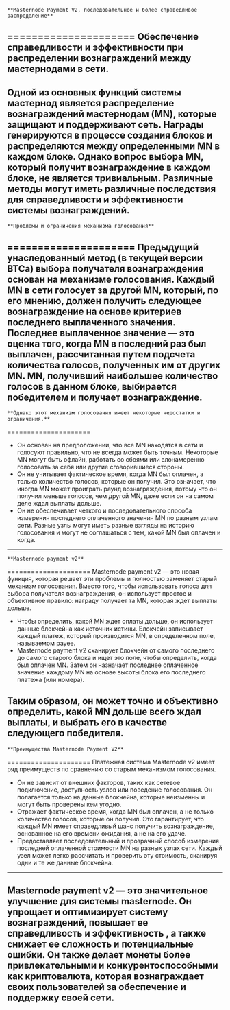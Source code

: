 	**Masternode Payment V2, последовательное и более справедливое распределение** 
=====================
Обеспечение справедливости и эффективности при распределении вознаграждений между мастернодами в сети.
-----------------------------------
Одной из основных функций системы мастернод является распределение вознаграждений мастернодам (MN), которые защищают и поддерживают сеть. 
Награды генерируются в процессе создания блоков и распределяются между определенными MN в каждом блоке. 
Однако вопрос выбора MN, который получит вознаграждение в каждом блоке, не является тривиальным. 
Различные методы могут иметь различные последствия для справедливости и эффективности системы вознаграждений.
-----------------------------------
	**Проблемы и ограничения механизма голосования** 
=====================
Предыдущий унаследованный метод (в текущей версии BTCa) выбора получателя вознаграждения основан на механизме голосования. 
Каждый MN в сети голосует за другой MN, который, по его мнению, должен получить следующее вознаграждение на основе критериев последнего выплаченного значения. 
Последнее выплаченное значение — это оценка того, когда MN в последний раз был выплачен, рассчитанная путем подсчета количества голосов, полученных им от других MN. 
MN, получивший наибольшее количество голосов в данном блоке, выбирается победителем и получает вознаграждение.
-----------------------------------
	**Однако этот механизм голосования имеет некоторые недостатки и ограничения.** 
=====================
- Он основан на предположении, что все MN находятся в сети и голосуют правильно, что не всегда может быть точным. 
Некоторые MN могут быть офлайн, работать со сбоями или злонамеренно голосовать за себя или другие сговорившиеся стороны.
- Он не учитывает фактическое время, когда MN был оплачен, а только количество голосов, которые он получил. 
Это означает, что иногда MN может проиграть раунд вознаграждения, потому что он получил меньше голосов, чем другой MN, даже если он на самом деле ждал выплаты дольше.
- Он не обеспечивает четкого и последовательного способа измерения последнего оплаченного значения MN по разным узлам сети. 
Разные узлы могут иметь разные взгляды на историю голосования и могут не соглашаться с тем, какой MN был оплачен и когда.
-----------------------------------

	**Masternode payment v2** 
=====================
Masternode payment v2 — это новая функция, которая решает эти проблемы и полностью заменяет старый механизм голосования. 
Вместо того, чтобы использовать голоса для выбора получателя вознаграждения, он использует простое и объективное правило: 
награду получает та MN, которая ждет выплаты дольше.
- Чтобы определить, какой MN ждет оплаты дольше, он использует данные блокчейна как источник истины. 
Блокчейн записывает каждый платеж, который производится MN, в определенном поле, называемом payee. 
- Masternode payment v2 сканирует блокчейн от самого последнего до самого старого блока и ищет это поле, чтобы определить, когда был оплачен MN. 
Затем он назначает последнее оплаченное значение каждому MN на основе высоты блока его последнего платежа (или номера).

Таким образом, он может точно и объективно определить, какой MN дольше всего ждал выплаты, и выбрать его в качестве следующего победителя.
-----------------------------------
	**Преимущества Masternode Payment V2** 
=====================
Платежная система Masternode v2 имеет ряд преимуществ по сравнению со старым механизмом голосования.

- Он не зависит от внешних факторов, таких как сетевое подключение, доступность узлов или поведение голосования. 
Он полагается только на данные блокчейна, которые неизменны и могут быть проверены кем угодно.
- Отражает фактическое время, когда MN был оплачен, а не только количество голосов, которые он получил. 
Это гарантирует, что каждый MN имеет справедливый шанс получить вознаграждение, основанное на его времени ожидания, а не на его удаче.
- Предоставляет последовательный и прозрачный способ измерения последней оплаченной стоимости MN на разных узлах сети. 
Каждый узел может легко рассчитать и проверить эту стоимость, сканируя одни и те же данные блокчейна.
-----------------------------------
Masternode payment v2 — это значительное улучшение для системы masternode. 
Он упрощает и оптимизирует систему вознаграждений, повышает ее справедливость и эффективность , а также снижает ее сложность и потенциальные ошибки. 
Он также делает монеты более привлекательными и конкурентоспособными как криптовалюта, 
которая вознаграждает своих пользователей за обеспечение и поддержку своей сети.
-----------------------------------